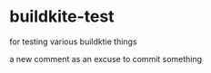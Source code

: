 # buildkite-test
for testing various buildktie things

a new comment as an excuse to commit something
